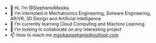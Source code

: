 - 👋 Hi, I’m @StephanieMasika
- 👀 I’m interested in Mechatronics Engineering, Sotware Engineering, AR/VR, 3D Design and Artificial Intelligence
- 🌱 I’m currently learning Cloud Computing and Machine Learning
- 💞️ I’m looking to collaborate on any interesting project
- 📫 How to reach me masikastephanie@outlook.com

<!---
StephanieMasika/StephanieMasika is a ✨ special ✨ repository because its `README.md` (this file) appears on your GitHub profile.
You can click the Preview link to take a look at your changes.
--->
